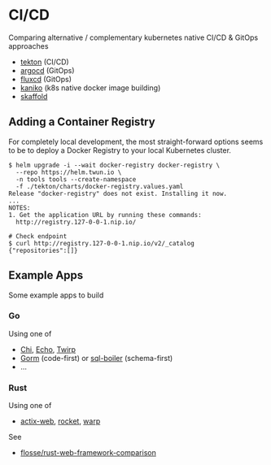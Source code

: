 # CI/CD

Comparing alternative / complementary kubernetes native CI/CD & GitOps approaches

- [tekton](https://tekton.dev/) (CI/CD)
- [argocd](https://argo-cd.readthedocs.io/en/stable/) (GitOps)
- [fluxcd](https://fluxcd.io/) (GitOps)
- [kaniko](https://github.com/GoogleContainerTools/kaniko) (k8s native docker image building)
- [skaffold](https://skaffold.dev/)

## Adding a Container Registry

For completely local development, the most straight-forward options seems to be to deploy a Docker Registry to your local Kubernetes cluster.

```shell
$ helm upgrade -i --wait docker-registry docker-registry \
  --repo https://helm.twun.io \
  -n tools tools --create-namespace
  -f ./tekton/charts/docker-registry.values.yaml
Release "docker-registry" does not exist. Installing it now.
...
NOTES:
1. Get the application URL by running these commands:
  http://registry.127-0-0-1.nip.io/

# Check endpoint
$ curl http://registry.127-0-0-1.nip.io/v2/_catalog
{"repositories":[]}
```

## Example Apps

Some example apps to build

### Go

Using one of

- [Chi](https://github.com/go-chi/chi), [Echo](https://github.com/labstack/echo), [Twirp](https://github.com/twitchtv/twirp)
- [Gorm](https://github.com/go-gorm/gorm) (code-first) or [sql-boiler](https://github.com/volatiletech/sqlboiler) (schema-first)
- ...

### Rust

Using one of

- [actix-web](https://github.com/actix/actix-web), [rocket](https://github.com/SergioBenitez/rocket), [warp](https://github.com/seanmonstar/warp)

See

- [flosse/rust-web-framework-comparison](https://github.com/flosse/rust-web-framework-comparison)
